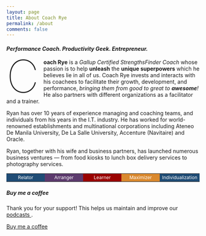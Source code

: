 ```yaml
---
layout: page
title: About Coach Rye
permalink: /about
comments: false
---
```


<div class="row justify-content-between">
<div class="col-md-8 pr-5">
<h4><em>Performance Coach. Productivity Geek. Entrepreneur.</em></h4>
<p class="has-drop-cap has-medium-font-size"><strong>Coach Rye</strong>&nbsp;is a <em>Gallup Certified StrengthsFinder Coach</em> whose passion is to help <strong>unleash</strong> the <strong>unique superpowers</strong> which he believes lie in all of us. Coach Rye invests and interacts with his coachees to facilitate their growth, development, and performance, <em>bringing them from good to great to </em><strong><em>awesome</em></strong><em>!</em> He also partners with different organizations as a facilitator and a trainer.</p>
<style>
.has-medium-font-size {
font-size: var(--wp--preset--font-size--medium) !important;
}
.has-drop-cap:not(:focus)::first-letter {
float: left;
font-size: 8.4em;
line-height: 0.68;
font-weight: 100;
margin: 0.05em 0.1em 0 0;
text-transform: uppercase;
font-style: normal;
}
</style>

<p class="intro">Ryan has over 10 years of experience managing and coaching teams, and individuals from his years in the I.T. industry. He has worked for world-renowned establishments and multinational corporations including Ateneo De Manila University, De La Salle University, Accenture (Navitaire) and Oracle.</p>
<p>Ryan, together with his wife and business partners, has launched numerous business ventures — from food kiosks to lunch box delivery services to photography services.</p>

<table style="width: 100%;">
<tbody>
<tr>
<td style="width: 20%; text-align: center; color: #fff; background-color: #1f4c75; font-size: 0.75rem;">Relator</td>
<td style="width: 20%; text-align: center; color: #fff; background-color: #5c3a6d; font-size: 0.75rem;">Arranger</td>
<td style="width: 20%; text-align: center; color: #fff; background-color: #9a0200; font-size: 0.75rem;">Learner</td>
<td style="width: 20%; text-align: center; color: #fff; background-color: #da892e; font-size: 0.75rem;">Maximizer</td>
<td style="width: 20%; text-align: center; color: #fff; background-color: #1f4c75; font-size: 0.75rem;">Individualization</td>
</tr>
</tbody>
</table>

</div>

<div class="col-md-4">

<div class="sticky-top sticky-top-80">
<h5>Buy me a coffee</h5>

<p>Thank you for your support! This helps us maintain and improve our <a target="_blank" href="https://bonfire.coachrye.com">podcasts <i class="fa fa-podcast"></i></a>.</p>

<a target="_blank" href="https://www.buymeacoffee.com/coachrye" class="btn btn-danger">Buy me a coffee</a> 

</div>
</div>
</div>

